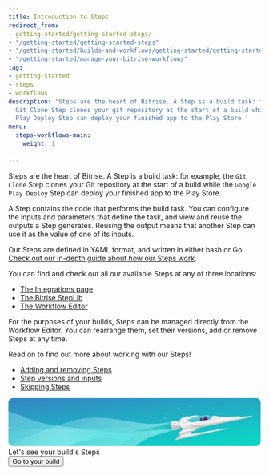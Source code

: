```yaml
---
title: Introduction to Steps
redirect_from:
- getting-started/getting-started-steps/
- "/getting-started/getting-started-steps"
- "/getting-started/builds-and-workflows/getting-started/getting-started-steps"
- "/getting-started/manage-your-bitrise-workflow/"
tag:
- getting-started
- steps
- workflows
description: 'Steps are the heart of Bitrise. A Step is a build task: for example, the
  Git Clone Step clones your git repository at the start of a build while the Google
  Play Deploy Step can deploy your finished app to the Play Store.'
menu:
  steps-workflows-main:
    weight: 1

---
```

Steps are the heart of Bitrise. A Step is a build task: for example, the `Git Clone` Step clones your Git repository at the start of a build while the `Google Play Deploy` Step can deploy your finished app to the Play Store.

A Step contains the code that performs the build task. You can configure the inputs and parameters that define the task, and view and reuse the outputs a Step generates. Reusing the output means that another Step can use it as the value of one of its inputs.

Our Steps are defined in YAML format, and written in either bash or Go. [Check out our in-depth guide about how our Steps work](/bitrise-cli/steps).

You can find and check out all our available Steps at any of three locations:

* [The Integrations page](https://www.bitrise.io/integrations)
* [The Bitrise StepLib](https://github.com/bitrise-io/bitrise-steplib)
* [The Workflow Editor](/getting-started/getting-started-workflows)

For the purposes of your builds, Steps can be managed directly from the Workflow Editor. You can rearrange them, set their versions, add or remove Steps at any time.

Read on to find out more about working with our Steps!

* [Adding and removing Steps](/steps-and-workflows/adding-removing-steps/)
* [Step versions and inputs](/steps-and-workflows/step-inputs/)
* [Skipping Steps](/steps-and-workflows/skipping-steps/)

<div class="banner">
	<img src="/assets/images/banner-bg-888x170.png" style="border: none;">
	<div class="deploy-text">Let's see your build's Steps</div>
	<a target="_blank" href="https://app.bitrise.io/dashboard/builds"><button class="button">Go to your build</button></a>
</div>
